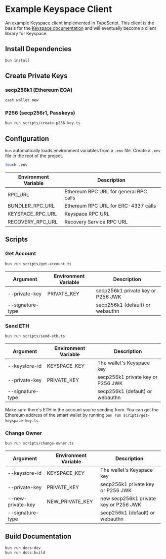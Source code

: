 # Example Keyspace Client

An example Keyspace client implemented in TypeScript. This client is the basis for the [Keyspace documentation](https://docs.key.space/) and will eventually become a client library for Keyspace.

## Install Dependencies
```bash
bun install
```

## Create Private Keys

### secp256k1 (Ethereum EOA)

```bash
cast wallet new
```

### P256 (secp256r1, Passkeys)

```bash
bun run scripts/create-p256-key.ts
```

## Configuration

`bun` automatically loads environment variables from a `.env` file. Create a `.env` file in the root of the project.

```bash
touch .env
```

| Environment Variable | Description |
| --- | --- |
| RPC_URL | Ethereum RPC URL for general RPC calls |
| BUNDLER_RPC_URL | Ethereum RPC URL for ERC-4337 calls |
| KEYSPACE_RPC_URL | Keyspace RPC URL |
| RECOVERY_RPC_URL | Recovery Service RPC URL |

## Scripts

### Get Account
```bash
bun run scripts/get-account.ts
```

| Argument | Environment Variable | Description |
| --- | --- | --- |
| --private-key | PRIVATE_KEY | secp256k1 private key or P256 JWK |
| --signature-type | | secp256k1 (default) or webauthn |

### Send ETH
```bash
bun run scripts/send-eth.ts
```

| Argument | Environment Variable | Description |
| --- | --- | --- |
| --keystore-id | KEYSPACE_KEY | The wallet's Keyspace key |
| --private-key | PRIVATE_KEY | secp256k1 private key or P256 JWK |
| --signature-type | | secp256k1 (default) or webauthn |

Make sure there's ETH in the account you're sending from. You can get the Ethereum address of the smart wallet by running `bun run scripts/get-keyspace-key.ts`.


### Change Owner
```bash
bun run scripts/change-owner.ts
```

| Argument | Environment Variable | Description |
| --- | --- | --- |
| --keystore-id | KEYSPACE_KEY | The wallet's Keyspace key |
| --private-key | PRIVATE_KEY | secp256k1 private key or P256 JWK |
| --new-private-key | NEW_PRIVATE_KEY | new secp256k1 private key or P256 JWK |
| --signature-type | | secp256k1 (default) or webauthn |

## Build Documentation

```bash
bun run docs:dev
bun run docs:build
```
